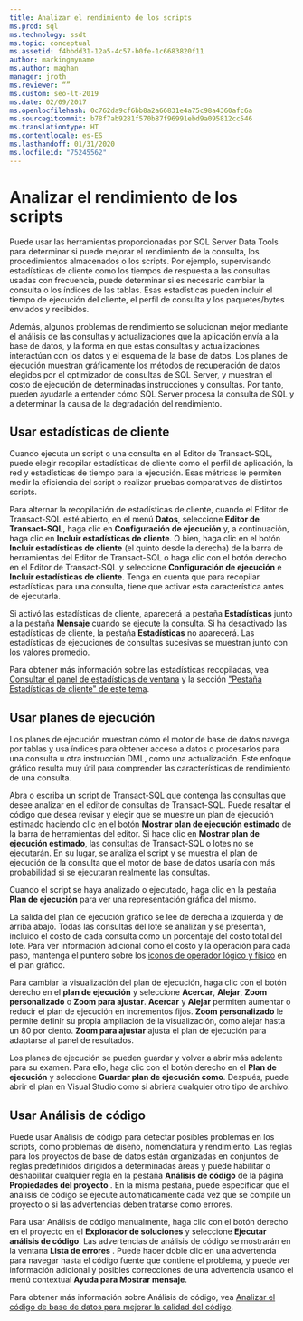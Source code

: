 ```yaml
---
title: Analizar el rendimiento de los scripts
ms.prod: sql
ms.technology: ssdt
ms.topic: conceptual
ms.assetid: f4bbdd31-12a5-4c57-b0fe-1c6683820f11
author: markingmyname
ms.author: maghan
manager: jroth
ms.reviewer: “”
ms.custom: seo-lt-2019
ms.date: 02/09/2017
ms.openlocfilehash: 0c762da9cf6bb8a2a66831e4a75c98a4360afc6a
ms.sourcegitcommit: b78f7ab9281f570b87f96991ebd9a095812cc546
ms.translationtype: HT
ms.contentlocale: es-ES
ms.lasthandoff: 01/31/2020
ms.locfileid: "75245562"
---
```

# <a name="analyze-script-performance"></a>Analizar el rendimiento de los scripts

Puede usar las herramientas proporcionadas por SQL Server Data Tools para determinar si puede mejorar el rendimiento de la consulta, los procedimientos almacenados o los scripts. Por ejemplo, supervisando estadísticas de cliente como los tiempos de respuesta a las consultas usadas con frecuencia, puede determinar si es necesario cambiar la consulta o los índices de las tablas. Esas estadísticas pueden incluir el tiempo de ejecución del cliente, el perfil de consulta y los paquetes/bytes enviados y recibidos.  
  
Además, algunos problemas de rendimiento se solucionan mejor mediante el análisis de las consultas y actualizaciones que la aplicación envía a la base de datos, y la forma en que estas consultas y actualizaciones interactúan con los datos y el esquema de la base de datos. Los planes de ejecución muestran gráficamente los métodos de recuperación de datos elegidos por el optimizador de consultas de SQL Server, y muestran el costo de ejecución de determinadas instrucciones y consultas. Por tanto, pueden ayudarle a entender cómo SQL Server procesa la consulta de SQL y a determinar la causa de la degradación del rendimiento.  
  
## <a name="using-client-statistics"></a>Usar estadísticas de cliente  
Cuando ejecuta un script o una consulta en el Editor de Transact\-SQL, puede elegir recopilar estadísticas de cliente como el perfil de aplicación, la red y estadísticas de tiempo para la ejecución. Esas métricas le permiten medir la eficiencia del script o realizar pruebas comparativas de distintos scripts.  
  
Para alternar la recopilación de estadísticas de cliente, cuando el Editor de Transact\-SQL esté abierto, en el menú **Datos**, seleccione **Editor de Transact\-SQL**, haga clic en **Configuración de ejecución** y, a continuación, haga clic en **Incluir estadísticas de cliente**. O bien, haga clic en el botón **Incluir estadísticas de cliente** (el quinto desde la derecha) de la barra de herramientas del Editor de Transact\-SQL o haga clic con el botón derecho en el Editor de Transact\-SQL y seleccione **Configuración de ejecución** e **Incluir estadísticas de cliente**. Tenga en cuenta que para recopilar estadísticas para una consulta, tiene que activar esta característica antes de ejecutarla.  
  
Si activó las estadísticas de cliente, aparecerá la pestaña **Estadísticas** junto a la pestaña **Mensaje** cuando se ejecute la consulta. Si ha desactivado las estadísticas de cliente, la pestaña **Estadísticas** no aparecerá. Las estadísticas de ejecuciones de consultas sucesivas se muestran junto con los valores promedio.  
  
Para obtener más información sobre las estadísticas recopiladas, vea [Consultar el panel de estadísticas de ventana](https://msdn.microsoft.com/library/aa216969(SQL.80).aspx) y la sección ["Pestaña Estadísticas de cliente" de este tema](https://msdn.microsoft.com/library/aa833205.aspx).  
  
## <a name="using-execution-plans"></a>Usar planes de ejecución  
Los planes de ejecución muestran cómo el motor de base de datos navega por tablas y usa índices para obtener acceso a datos o procesarlos para una consulta u otra instrucción DML, como una actualización. Este enfoque gráfico resulta muy útil para comprender las características de rendimiento de una consulta.  
  
Abra o escriba un script de Transact\-SQL que contenga las consultas que desee analizar en el editor de consultas de Transact\-SQL. Puede resaltar el código que desea revisar y elegir que se muestre un plan de ejecución estimado haciendo clic en el botón **Mostrar plan de ejecución estimado** de la barra de herramientas del editor. Si hace clic en **Mostrar plan de ejecución estimado**, las consultas de Transact\-SQL o lotes no se ejecutarán. En su lugar, se analiza el script y se muestra el plan de ejecución de la consulta que el motor de base de datos usaría con más probabilidad si se ejecutaran realmente las consultas.  
  
Cuando el script se haya analizado o ejecutado, haga clic en la pestaña **Plan de ejecución** para ver una representación gráfica del mismo.  
  
La salida del plan de ejecución gráfico se lee de derecha a izquierda y de arriba abajo. Todas las consultas del lote se analizan y se presentan, incluido el costo de cada consulta como un porcentaje del costo total del lote. Para ver información adicional como el costo y la operación para cada paso, mantenga el puntero sobre los [iconos de operador lógico y físico](https://msdn.microsoft.com/library/ms175913.aspx) en el plan gráfico.  
  
Para cambiar la visualización del plan de ejecución, haga clic con el botón derecho en el **plan de ejecución** y seleccione **Acercar**, **Alejar**, **Zoom personalizado** o **Zoom para ajustar**. **Acercar** y **Alejar** permiten aumentar o reducir el plan de ejecución en incrementos fijos. **Zoom personalizado** le permite definir su propia ampliación de la visualización, como alejar hasta un 80 por ciento.  **Zoom para ajustar** ajusta el plan de ejecución para adaptarse al panel de resultados.  
  
Los planes de ejecución se pueden guardar y volver a abrir más adelante para su examen. Para ello, haga clic con el botón derecho en el **Plan de ejecución** y seleccione **Guardar plan de ejecución como**. Después, puede abrir el plan en Visual Studio como si abriera cualquier otro tipo de archivo.  
  
## <a name="using-code-analysis"></a>Usar Análisis de código  
Puede usar Análisis de código para detectar posibles problemas en los scripts, como problemas de diseño, nomenclatura y rendimiento.  Las reglas para los proyectos de base de datos están organizadas en conjuntos de reglas predefinidos dirigidos a determinadas áreas y puede habilitar o deshabilitar cualquier regla en la pestaña **Análisis de código** de la página **Propiedades del proyecto** . En la misma pestaña, puede especificar que el análisis de código se ejecute automáticamente cada vez que se compile un proyecto o si las advertencias deben tratarse como errores.  
  
Para usar Análisis de código manualmente, haga clic con el botón derecho en el proyecto en el **Explorador de soluciones** y seleccione **Ejecutar análisis de código**. Las advertencias de análisis de código se mostrarán en la ventana **Lista de errores** . Puede hacer doble clic en una advertencia para navegar hasta el código fuente que contiene el problema, y puede ver información adicional y posibles correcciones de una advertencia usando el menú contextual **Ayuda para Mostrar mensaje**.  
  
Para obtener más información sobre Análisis de código, vea [Analizar el código de base de datos para mejorar la calidad del código](https://msdn.microsoft.com/library/dd172133.aspx).  
  

